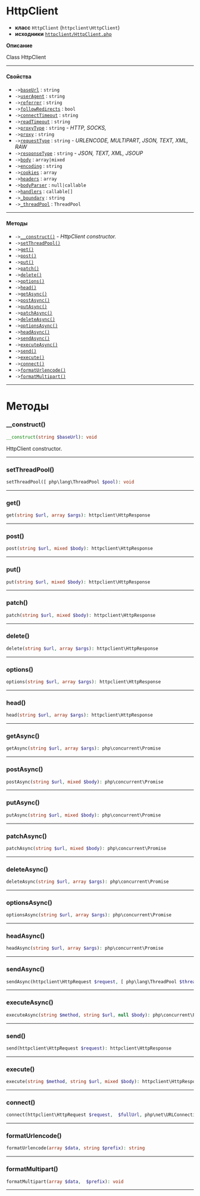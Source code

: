 # HttpClient

- **класс** `HttpClient` (`httpclient\HttpClient`)
- **исходники** [`httpclient/HttpClient.php`](src-php/httpclient/HttpClient.php)

**Описание**

Class HttpClient

---

#### Свойства

- `->`[`baseUrl`](#prop-baseurl) : `string`
- `->`[`userAgent`](#prop-useragent) : `string`
- `->`[`referrer`](#prop-referrer) : `string`
- `->`[`followRedirects`](#prop-followredirects) : `bool`
- `->`[`connectTimeout`](#prop-connecttimeout) : `string`
- `->`[`readTimeout`](#prop-readtimeout) : `string`
- `->`[`proxyType`](#prop-proxytype) : `string` - _HTTP, SOCKS,_
- `->`[`proxy`](#prop-proxy) : `string`
- `->`[`requestType`](#prop-requesttype) : `string` - _URLENCODE, MULTIPART, JSON, TEXT, XML, RAW_
- `->`[`responseType`](#prop-responsetype) : `string` - _JSON, TEXT, XML, JSOUP_
- `->`[`body`](#prop-body) : `array|mixed`
- `->`[`encoding`](#prop-encoding) : `string`
- `->`[`cookies`](#prop-cookies) : `array`
- `->`[`headers`](#prop-headers) : `array`
- `->`[`bodyParser`](#prop-bodyparser) : `null|callable`
- `->`[`handlers`](#prop-handlers) : `callable[]`
- `->`[`_boundary`](#prop-_boundary) : `string`
- `->`[`_threadPool`](#prop-_threadpool) : `ThreadPool`

---

#### Методы

- `->`[`__construct()`](#method-__construct) - _HttpClient constructor._
- `->`[`setThreadPool()`](#method-setthreadpool)
- `->`[`get()`](#method-get)
- `->`[`post()`](#method-post)
- `->`[`put()`](#method-put)
- `->`[`patch()`](#method-patch)
- `->`[`delete()`](#method-delete)
- `->`[`options()`](#method-options)
- `->`[`head()`](#method-head)
- `->`[`getAsync()`](#method-getasync)
- `->`[`postAsync()`](#method-postasync)
- `->`[`putAsync()`](#method-putasync)
- `->`[`patchAsync()`](#method-patchasync)
- `->`[`deleteAsync()`](#method-deleteasync)
- `->`[`optionsAsync()`](#method-optionsasync)
- `->`[`headAsync()`](#method-headasync)
- `->`[`sendAsync()`](#method-sendasync)
- `->`[`executeAsync()`](#method-executeasync)
- `->`[`send()`](#method-send)
- `->`[`execute()`](#method-execute)
- `->`[`connect()`](#method-connect)
- `->`[`formatUrlencode()`](#method-formaturlencode)
- `->`[`formatMultipart()`](#method-formatmultipart)

---
# Методы

<a name="method-__construct"></a>

### __construct()
```php
__construct(string $baseUrl): void
```
HttpClient constructor.

---

<a name="method-setthreadpool"></a>

### setThreadPool()
```php
setThreadPool([ php\lang\ThreadPool $pool): void
```

---

<a name="method-get"></a>

### get()
```php
get(string $url, array $args): httpclient\HttpResponse
```

---

<a name="method-post"></a>

### post()
```php
post(string $url, mixed $body): httpclient\HttpResponse
```

---

<a name="method-put"></a>

### put()
```php
put(string $url, mixed $body): httpclient\HttpResponse
```

---

<a name="method-patch"></a>

### patch()
```php
patch(string $url, mixed $body): httpclient\HttpResponse
```

---

<a name="method-delete"></a>

### delete()
```php
delete(string $url, array $args): httpclient\HttpResponse
```

---

<a name="method-options"></a>

### options()
```php
options(string $url, array $args): httpclient\HttpResponse
```

---

<a name="method-head"></a>

### head()
```php
head(string $url, array $args): httpclient\HttpResponse
```

---

<a name="method-getasync"></a>

### getAsync()
```php
getAsync(string $url, array $args): php\concurrent\Promise
```

---

<a name="method-postasync"></a>

### postAsync()
```php
postAsync(string $url, mixed $body): php\concurrent\Promise
```

---

<a name="method-putasync"></a>

### putAsync()
```php
putAsync(string $url, mixed $body): php\concurrent\Promise
```

---

<a name="method-patchasync"></a>

### patchAsync()
```php
patchAsync(string $url, mixed $body): php\concurrent\Promise
```

---

<a name="method-deleteasync"></a>

### deleteAsync()
```php
deleteAsync(string $url, array $args): php\concurrent\Promise
```

---

<a name="method-optionsasync"></a>

### optionsAsync()
```php
optionsAsync(string $url, array $args): php\concurrent\Promise
```

---

<a name="method-headasync"></a>

### headAsync()
```php
headAsync(string $url, array $args): php\concurrent\Promise
```

---

<a name="method-sendasync"></a>

### sendAsync()
```php
sendAsync(httpclient\HttpRequest $request, [ php\lang\ThreadPool $threadPool): php\concurrent\Promise
```

---

<a name="method-executeasync"></a>

### executeAsync()
```php
executeAsync(string $method, string $url, null $body): php\concurrent\Promise
```

---

<a name="method-send"></a>

### send()
```php
send(httpclient\HttpRequest $request): httpclient\HttpResponse
```

---

<a name="method-execute"></a>

### execute()
```php
execute(string $method, string $url, mixed $body): httpclient\HttpResponse
```

---

<a name="method-connect"></a>

### connect()
```php
connect(httpclient\HttpRequest $request,  $fullUrl, php\net\URLConnection $connection,  $body): httpclient\HttpResponse
```

---

<a name="method-formaturlencode"></a>

### formatUrlencode()
```php
formatUrlencode(array $data, string $prefix): string
```

---

<a name="method-formatmultipart"></a>

### formatMultipart()
```php
formatMultipart(array $data,  $prefix): void
```

---
